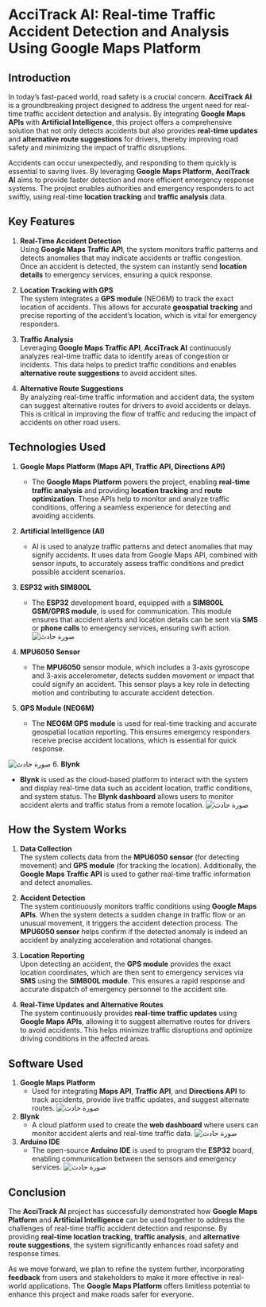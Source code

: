 # AcciTrack AI: Real-time Traffic Accident Detection and Analysis Using Google Maps Platform

## Introduction

In today’s fast-paced world, road safety is a crucial concern. **AcciTrack AI** is a groundbreaking project designed to address the urgent need for real-time traffic accident detection and analysis. By integrating **Google Maps APIs** with **Artificial Intelligence**, this project offers a comprehensive solution that not only detects accidents but also provides **real-time updates** and **alternative route suggestions** for drivers, thereby improving road safety and minimizing the impact of traffic disruptions.

Accidents can occur unexpectedly, and responding to them quickly is essential to saving lives. By leveraging **Google Maps Platform**, **AcciTrack AI** aims to provide faster detection and more efficient emergency response systems. The project enables authorities and emergency responders to act swiftly, using real-time **location tracking** and **traffic analysis** data.

## Key Features

1. **Real-Time Accident Detection**  
   Using **Google Maps Traffic API**, the system monitors traffic patterns and detects anomalies that may indicate accidents or traffic congestion. Once an accident is detected, the system can instantly send **location details** to emergency services, ensuring a quick response.

2. **Location Tracking with GPS**  
   The system integrates a **GPS module** (NEO6M) to track the exact location of accidents. This allows for accurate **geospatial tracking** and precise reporting of the accident’s location, which is vital for emergency responders.

3. **Traffic Analysis**  
   Leveraging **Google Maps Traffic API**, **AcciTrack AI** continuously analyzes real-time traffic data to identify areas of congestion or incidents. This data helps to predict traffic conditions and enables **alternative route suggestions** to avoid accident sites.

4. **Alternative Route Suggestions**  
   By analyzing real-time traffic information and accident data, the system can suggest alternative routes for drivers to avoid accidents or delays. This is critical in improving the flow of traffic and reducing the impact of accidents on other road users.

## Technologies Used

1. **Google Maps Platform (Maps API, Traffic API, Directions API)**  
   - The **Google Maps Platform** powers the project, enabling **real-time traffic analysis** and providing **location tracking** and **route optimization**. These APIs help to monitor and analyze traffic conditions, offering a seamless experience for detecting and avoiding accidents.

2. **Artificial Intelligence (AI)**  
   - AI is used to analyze traffic patterns and detect anomalies that may signify accidents. It uses data from Google Maps API, combined with sensor inputs, to accurately assess traffic conditions and predict possible accident scenarios.

3. **ESP32 with SIM800L**  
   - The **ESP32** development board, equipped with a **SIM800L GSM/GPRS module**, is used for communication. This module ensures that accident alerts and location details can be sent via **SMS** or **phone calls** to emergency services, ensuring swift action.
![صورة حادث](https://github.com/Souadiasifdine/AcciTrack-AI/blob/main/217794820-c861a1c3-0976-4941-a599-21b617bee975.jpg)
4. **MPU6050 Sensor**  
   - The **MPU6050** sensor module, which includes a 3-axis gyroscope and 3-axis accelerometer, detects sudden movement or impact that could signify an accident. This sensor plays a key role in detecting motion and contributing to accurate accident detection.

5. **GPS Module (NEO6M)**  
   - The **NEO6M GPS module** is used for real-time tracking and accurate geospatial location reporting. This ensures emergency responders receive precise accident locations, which is essential for quick response.
     
![صورة حادث](https://github.com/Souadiasifdine/AcciTrack-AI/blob/8e1a62bb957be9f3eb2eb0a9a2e4d6806848c97f/neo-6m-module.jpg)
6. **Blynk**  
   - **Blynk** is used as the cloud-based platform to interact with the system and display real-time data such as accident location, traffic conditions, and system status. The **Blynk dashboard** allows users to monitor accident alerts and traffic status from a remote location.
![صورة حادث](https://github.com/Souadiasifdine/AcciTrack-AI/blob/main/66bf995de590a7bd260f5f8f_6698e2dc950e9e62fb4d63e6_1-02.png)
## How the System Works

1. **Data Collection**  
   The system collects data from the **MPU6050 sensor** (for detecting movement) and **GPS module** (for tracking the location). Additionally, the **Google Maps Traffic API** is used to gather real-time traffic information and detect anomalies.

2. **Accident Detection**  
   The system continuously monitors traffic conditions using **Google Maps APIs**. When the system detects a sudden change in traffic flow or an unusual movement, it triggers the accident detection process. The **MPU6050 sensor** helps confirm if the detected anomaly is indeed an accident by analyzing acceleration and rotational changes.

3. **Location Reporting**  
   Upon detecting an accident, the **GPS module** provides the exact location coordinates, which are then sent to emergency services via **SMS** using the **SIM800L module**. This ensures a rapid response and accurate dispatch of emergency personnel to the accident site.

4. **Real-Time Updates and Alternative Routes**  
   The system continuously provides **real-time traffic updates** using **Google Maps APIs**, allowing it to suggest alternative routes for drivers to avoid accidents. This helps minimize traffic disruptions and optimize driving conditions in the affected areas.

## Software Used

1. **Google Maps Platform**  
   - Used for integrating **Maps API**, **Traffic API**, and **Directions API** to track accidents, provide live traffic updates, and suggest alternate routes.
![صورة حادث](https://github.com/Souadiasifdine/AcciTrack-AI/blob/8e1a62bb957be9f3eb2eb0a9a2e4d6806848c97f/google-maps-platform-1200x675.png)
2. **Blynk**  
   - A cloud platform used to create the **web dashboard** where users can monitor accident alerts and real-time traffic data.
![صورة حادث](https://github.com/Souadiasifdine/AcciTrack-AI/raw/main/accident.png)
3. **Arduino IDE**  
   - The open-source **Arduino IDE** is used to program the **ESP32** board, enabling communication between the sensors and emergency services.
![صورة حادث](https://github.com/Souadiasifdine/AcciTrack-AI/blob/8e1a62bb957be9f3eb2eb0a9a2e4d6806848c97f/Screen%2BShot%2B2021-02-17%2Bat%2B18.00.37.png)
## Conclusion

The **AcciTrack AI** project has successfully demonstrated how **Google Maps Platform** and **Artificial Intelligence** can be used together to address the challenges of real-time traffic accident detection and response. By providing **real-time location tracking**, **traffic analysis**, and **alternative route suggestions**, the system significantly enhances road safety and response times.

As we move forward, we plan to refine the system further, incorporating **feedback** from users and stakeholders to make it more effective in real-world applications. The **Google Maps Platform** offers limitless potential to enhance this project and make roads safer for everyone.
